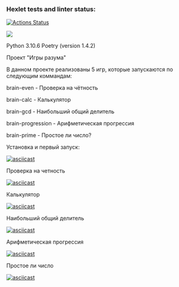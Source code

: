 ### Hexlet tests and linter status:
[![Actions Status](https://github.com/LeitoKonor/python-project-49/workflows/hexlet-check/badge.svg)](https://github.com/LeitoKonor/python-project-49/actions)

<a href="https://codeclimate.com/github/LeitoKonor/python-project-49/maintainability"><img src="https://api.codeclimate.com/v1/badges/3d5c45829a8b22e7408a/maintainability" /></a>

Python 3.10.6
Poetry (version 1.4.2)

Проект "Игры разума"

В данном проекте реализованы 5 игр, которые запускаются по следующим коммандам:

brain-even - Проверка на чётность

brain-calc - Калькулятор

brain-gcd - Наибольший общий делитель

brain-progression - Арифметическая прогрессия

brain-prime - Простое ли число?

Установка и первый запуск:

[![asciicast](https://asciinema.org/a/sm1EXhP1tFgDwrK3iqpMFUF8R.svg)](https://asciinema.org/a/sm1EXhP1tFgDwrK3iqpMFUF8R)

Проверка на четность

[![asciicast](https://asciinema.org/a/1oYHtieJHVthjmAxB3xANIuLL.svg)](https://asciinema.org/a/1oYHtieJHVthjmAxB3xANIuLL)

Калькулятор

[![asciicast](https://asciinema.org/a/nUO3sr49YsDgqGe24oSfzrPhI.svg)](https://asciinema.org/a/nUO3sr49YsDgqGe24oSfzrPhI)

Наибольший общий делитель

[![asciicast](https://asciinema.org/a/C7UzHuU2WBzhc5H72Vzus7OsT.svg)](https://asciinema.org/a/C7UzHuU2WBzhc5H72Vzus7OsT)

Арифметическая прогрессия

[![asciicast](https://asciinema.org/a/s3NMJapU38092Et471zRNfPWt.svg)](https://asciinema.org/a/s3NMJapU38092Et471zRNfPWt)

Простое ли число

[![asciicast](https://asciinema.org/a/5OuHVxzGRpdG0o8UQyIA9I1Ff.svg)](https://asciinema.org/a/5OuHVxzGRpdG0o8UQyIA9I1Ff)